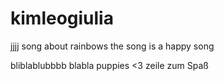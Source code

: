 # kimleogiulia

jjjj
song about rainbows 
the song is a happy song


bliblablubbbb blabla
puppies <3
zeile zum Spaß

